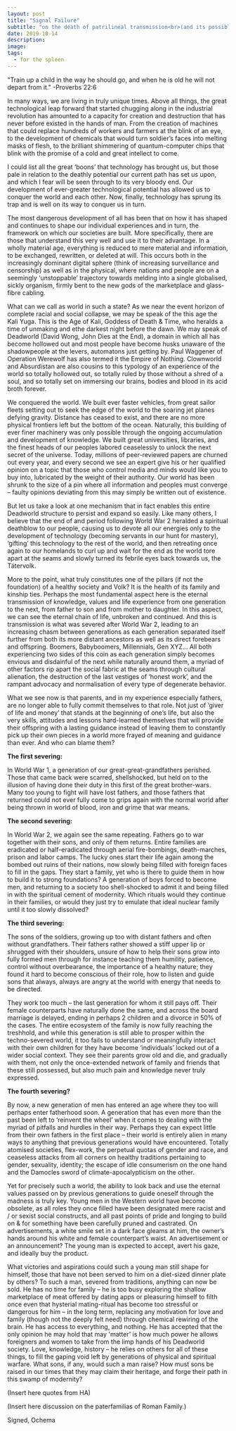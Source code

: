 ```yaml
---
layout: post
title: "Signal Failure"
subtitle: "on the death of patrilineal transmission<br>(and its possible rebirth)"
date: 2019-10-14
description:
image:
tags:
  - for the spleen
---
```


"Train up a child in the way he should go, and when he is old he will not depart from it."
-Proverbs 22:6

In many ways, we are living in truly unique times. Above all things, the great technological leap forward that started chugging along in the industrial revolution has amounted to a capacity for creation and destruction that has never before existed in the hands of man. From the creation of machines that could replace hundreds of workers and farmers at the blink of an eye, to the development of chemicals that would turn soldier’s faces into melting masks of flesh, to the brilliant shimmering of quantum-computer chips that blink with the promise of a cold and great intellect to come.

I could list all the great ‘boons’ that technology has brought us, but those pale in relation to the deathly potential our current path has set us upon, and which I fear will be seen through to its very bloody end. Our development of ever-greater technological potential has allowed us to conquer the world and each other. Now, finally, technology has sprung its trap and is well on its way to conquer us in turn.

The most dangerous development of all has been that on how it has shaped and continues to shape our individual experiences and in turn, the framework on which our societies are built. More specifically, there are those that understand this very well and use it to their advantage. In a wholly material age, everything is reduced to mere material and information, to be exchanged, rewritten, or deleted at will. This occurs both in the increasingly dominant digital sphere (think of increasing surveillance and censorship) as well as in the physical, where nations and people are on a seemingly ‘unstoppable’ trajectory towards melding into a single globalised, sickly organism, firmly bent to the new gods of the marketplace and glass-fibre cabling.

What can we call as world in such a state? As we near the event horizon of complete racial and social collapse, we may be speak of the this age the Kali Yuga. This is the Age of Kali, Goddess of Death & Time, who heralds a time of unmaking and ethe darkest night before the dawn. We may speak of Deadworld (David Wong, John Dies at the End), a domain in which all has become hollowed out and most people have become husks unaware of the shadowpeople at the levers, automatons just getting by. Paul Waggener of Operation Werewolf has also termed it the Empire of Nothing. Clownworld and Absurdistan are also cousins to this typology of an experience of the world so totally hollowed out, so totally ruled by those without a shred of a soul, and so totally set on immersing our brains, bodies and blood in its acid broth forever.

We conquered the world. We built ever faster vehicles, from great sailor fleets setting out to seek the edge of the world to the soaring jet planes defying gravity. Distance has ceased to exist, and there are no more physical frontiers left but the bottom of the ocean. Naturally, this building of ever finer machinery was only possible through the ongoing accumulation and development of knowledge. We built great universities, libraries, and the finest heads of our peoples labored ceaselessly to unlock the next secret of the universe. Today, millions of peer-reviewed papers are churned out every year, and every second we see an expert give his or her qualified opinion on a topic that those who control media and minds would like you to buy into, lubricated by the weight of their authority. Our world has been shrunk to the size of a pin where all information and peoples must converge – faulty opinions deviating from this may simply be written out of existence.

But let us take a look at one mechanism that in fact enables this entire Deadworld structure to persist and expand so easily. Like many others, I believe that the end of and period following World War 2 heralded a spiritual deathblow to our people, causing us to devote all our energies only to the development of technology (becoming servants in our hunt for mastery), ‘gifting’ this technology to the rest of the world, and then retreating once again to our homelands to curl up and wait for the end as the world tore apart at the seams and slowly turned its febrile eyes back towards us, the Tätervolk.  

More to the point, what truly constitutes one of the pillars (if not the foundation) of a healthy society and Volk? It is the health of its family and kinship ties. Perhaps the most fundamental aspect here is the eternal transmission of knowledge, values and life experience from one generation to the next, from father to son and from mother to daughter. In this aspect, we can see the eternal chain of life, unbroken and continued. And this is transmission is what was severed after World War 2, leading to an increasing chasm between generations as each generation separated itself further from both its more distant ancestors as well as its direct forebears and offspring. Boomers, Babyboomers, Millennials, Gen XYZ… All both experiencing two sides of this coin as each generation simply becomes envious and disdainful of the next while naturally around them, a myriad of other factors rip apart the social fabric at the seams through cultural alienation,  the destruction of the last vestiges of ‘honest work’, and the rampant advocacy and normalisation of every type of degenerate behavior.

What we see now is that parents, and in my experience especially fathers, are no longer able to fully commit themselves to that role. Not just of ‘giver of life and money’ that stands at the beginning of one’s life, but also the very skills, attitudes and lessons hard-learned themselves that will provide their offspring with a lasting guidance instead of leaving them to constantly pick up their own pieces in a world more frayed of meaning and guidance than ever. And who can blame them?

**The first severing:**

In World War 1, a generation of our great-great-grandfathers perished. Those that came back were scarred, shellshocked, but held on to the illusion of having done their duty in this first of the great brother-wars. Many too young to fight will have lost fathers, and those fathers that returned could not ever fully come to grips again with the normal world after being thrown in world of blood, iron and grime that war means.

**The second severing:**

In World War 2, we again see the same repeating. Fathers go to war together with their sons, and only of them returns. Entire families are eradicated or half-eradicated through aerial fire-bombings, death-marches, prison and labor camps. The lucky ones start their life again among the bombed out ruins of their nations, now slowly being filled with foreign faces to fill in the gaps. They start a family, yet who is there to guide them in how to build it to strong foundations? A generation of boys forced to become men, and returning to a society too shell-shocked to admit it and being filled in with the spiritual cement of modernity. Which rituals would they continue in their families, or would they just try to emulate that ideal nuclear family until it too slowly dissolved?

**The third severing:**

The sons of the soldiers, growing up too with distant fathers and often without grandfathers. Their fathers rather showed a stiff upper lip or shrugged with their shoulders, unsure of how to help their sons grow into fully formed men through for instance teaching them humility, patience, control without overbearance, the importance of a healthy nature; they found it hard to become conscious of their role, how to listen and guide sons that always, always are angry at the world with energy that needs to be directed.

They work too much – the last generation for whom it still pays off. Their female counterparts have naturally done the same, and across the board marriage is delayed, ending in perhaps 2 children and a divorce in 50% of the cases. The entire ecosystem of the family is now fully reaching the treshhold, and while this generation is still able to prosper within the techno-severed world, it too fails to understand or meaningfully interact with their own children for they have become ‘individuals’ locked out of a wider social context. They see their parents grow old and die, and gradually with them, not only the once-extended network of family and friends that these still possessed, but also much pain and knowledge never truly expressed.

**The fourth severing?**

By now, a new generation of men has entered an age where they too will perhaps enter fatherhood soon. A generation that has even more than the past been left to ‘reinvent the wheel’ when it comes to dealing with the myriad of pitfalls and hurdles in their way. Perhaps they can expect little from their own fathers in the first place – their world is entirely alien in many ways to anything that previous generations would have encountered. Totally atomised societies, flex-work, the perpetual quotas of gender and race, and ceaseless attacks from all corners on healthy traditions pertaining to gender, sexuality, identity; the escape of idle consumerism on the one hand and the Damocles sword of climate-apocalypticism on the other.

Yet for precisely such a world, the ability to look back and use the eternal values passed on by previous generations to guide oneself through the madness is truly key. Young men in the Western world have become obsolete, as all roles they once filled have been designated mere racist and / or sexist social constructs, and all past points of pride and longing to build on & for something have been carefully pruned and castrated. On advertisements, a white smile set in a dark face gleams at him, the owner’s hands around his white and female counterpart’s waist. An advertisement or an announcement? The young man is expected to accept, avert his gaze, and ideally buy the product.

What victories and aspirations could such a young man still shape for himself, those that have not been served to him on a diet-sized dinner plate by others? To such a man, severed from traditions, anything can now be sold. He has no time for family – he is too busy exploring the shallow marketplace of meat offered by dating apps or pleasuring himself to filth once even that hysterial mating-ritual has become too stressful or dangerous for him – in the long term, replacing any motivation for love and family (though not the deeply felt need) through chemical rewiring of the brain. He has access to everything, and nothing. He has accepted that the only opinion he may hold that may 'matter' is how much power he allows foreigners and women to take from the limp hands of his Deadworld society. Love, knowledge, history – he relies on others for all of these things, to fill the gaping void left by generations of physical and spiritual warfare. What sons, if any, would such a man raise?
How must sons be raised in our times that they may claim their heritage, and forge their path in this swamp of modernity?

(Insert here quotes from HA)

(Insert here discussion on the paterfamilias of Roman Family.)


Signed, Ochema
